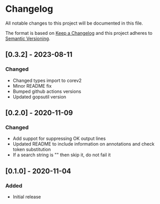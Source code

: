 # Changelog
All notable changes to this project will be documented in this file.

The format is based on [Keep a Changelog](http://keepachangelog.com/en/1.0.0/)
and this project adheres to [Semantic
Versioning](http://semver.org/spec/v2.0.0.html).


## [0.3.2] - 2023-08-11

### Changed
- Changed types import to corev2
- Minor README fix
- Bumped github actions versions
- Updated gopsutil version

## [0.2.0] - 2020-11-09

### Changed
- Add suppot for suppressing OK output lines
- Updated README to include information on annotations and check token substitution
- If a search string is "" then skip it, do not fail it

## [0.1.0] - 2020-11-04

### Added
- Initial release
